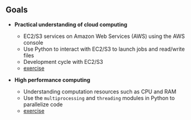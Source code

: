 ## Goals

- **Practical understanding of cloud computing**

  - EC2/S3 services on Amazon Web Services (AWS) using the AWS console
  - Use Python to interact with EC2/S3 to launch jobs and read/write files
  - Development cycle with EC2/S3
  - [exercise](individual.md)

- **High performance computing**

  - Understanding computation resources such as CPU and RAM
  - Use the `multiprocessing` and `threading` modules in Python to parallelize code
  - [exercise](pair.md)

